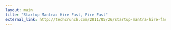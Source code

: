 ```yaml
---
layout: main
title: "Startup Mantra: Hire Fast, Fire Fast"
external_link: http://techcrunch.com/2011/05/26/startup-mantra-hire-fast-fire-fast/
---
```



